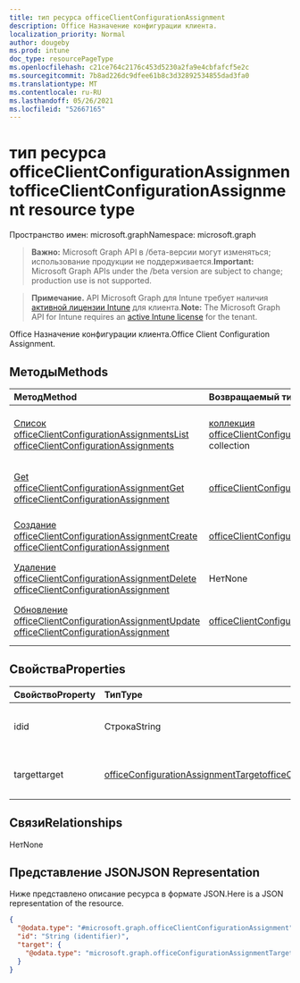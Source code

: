 ```yaml
---
title: тип ресурса officeClientConfigurationAssignment
description: Office Назначение конфигурации клиента.
localization_priority: Normal
author: dougeby
ms.prod: intune
doc_type: resourcePageType
ms.openlocfilehash: c21ce764c2176c453d5230a2fa9e4cbfafcf5e2c
ms.sourcegitcommit: 7b8ad226dc9dfee61b8c3d32892534855dad3fa0
ms.translationtype: MT
ms.contentlocale: ru-RU
ms.lasthandoff: 05/26/2021
ms.locfileid: "52667165"
---
```

# <a name="officeclientconfigurationassignment-resource-type"></a><span data-ttu-id="203d0-103">тип ресурса officeClientConfigurationAssignment</span><span class="sxs-lookup"><span data-stu-id="203d0-103">officeClientConfigurationAssignment resource type</span></span>

<span data-ttu-id="203d0-104">Пространство имен: microsoft.graph</span><span class="sxs-lookup"><span data-stu-id="203d0-104">Namespace: microsoft.graph</span></span>

> <span data-ttu-id="203d0-105">**Важно:** Microsoft Graph API в /бета-версии могут изменяться; использование продукции не поддерживается.</span><span class="sxs-lookup"><span data-stu-id="203d0-105">**Important:** Microsoft Graph APIs under the /beta version are subject to change; production use is not supported.</span></span>

> <span data-ttu-id="203d0-106">**Примечание.** API Microsoft Graph для Intune требует наличия [активной лицензии Intune](https://go.microsoft.com/fwlink/?linkid=839381) для клиента.</span><span class="sxs-lookup"><span data-stu-id="203d0-106">**Note:** The Microsoft Graph API for Intune requires an [active Intune license](https://go.microsoft.com/fwlink/?linkid=839381) for the tenant.</span></span>

<span data-ttu-id="203d0-107">Office Назначение конфигурации клиента.</span><span class="sxs-lookup"><span data-stu-id="203d0-107">Office Client Configuration Assignment.</span></span>

## <a name="methods"></a><span data-ttu-id="203d0-108">Методы</span><span class="sxs-lookup"><span data-stu-id="203d0-108">Methods</span></span>
|<span data-ttu-id="203d0-109">Метод</span><span class="sxs-lookup"><span data-stu-id="203d0-109">Method</span></span>|<span data-ttu-id="203d0-110">Возвращаемый тип</span><span class="sxs-lookup"><span data-stu-id="203d0-110">Return Type</span></span>|<span data-ttu-id="203d0-111">Описание</span><span class="sxs-lookup"><span data-stu-id="203d0-111">Description</span></span>|
|:---|:---|:---|
|[<span data-ttu-id="203d0-112">Список officeClientConfigurationAssignments</span><span class="sxs-lookup"><span data-stu-id="203d0-112">List officeClientConfigurationAssignments</span></span>](../api/intune-cirrus-officeclientconfigurationassignment-list.md)|<span data-ttu-id="203d0-113">[коллекция officeClientConfigurationAssignment](../resources/intune-cirrus-officeclientconfigurationassignment.md)</span><span class="sxs-lookup"><span data-stu-id="203d0-113">[officeClientConfigurationAssignment](../resources/intune-cirrus-officeclientconfigurationassignment.md) collection</span></span>|<span data-ttu-id="203d0-114">Список свойств и связей [объектов officeClientConfigurationAssignment.](../resources/intune-cirrus-officeclientconfigurationassignment.md)</span><span class="sxs-lookup"><span data-stu-id="203d0-114">List properties and relationships of the [officeClientConfigurationAssignment](../resources/intune-cirrus-officeclientconfigurationassignment.md) objects.</span></span>|
|[<span data-ttu-id="203d0-115">Get officeClientConfigurationAssignment</span><span class="sxs-lookup"><span data-stu-id="203d0-115">Get officeClientConfigurationAssignment</span></span>](../api/intune-cirrus-officeclientconfigurationassignment-get.md)|[<span data-ttu-id="203d0-116">officeClientConfigurationAssignment</span><span class="sxs-lookup"><span data-stu-id="203d0-116">officeClientConfigurationAssignment</span></span>](../resources/intune-cirrus-officeclientconfigurationassignment.md)|<span data-ttu-id="203d0-117">Чтение свойств и связей [объекта officeClientConfigurationAssignment.](../resources/intune-cirrus-officeclientconfigurationassignment.md)</span><span class="sxs-lookup"><span data-stu-id="203d0-117">Read properties and relationships of the [officeClientConfigurationAssignment](../resources/intune-cirrus-officeclientconfigurationassignment.md) object.</span></span>|
|[<span data-ttu-id="203d0-118">Создание officeClientConfigurationAssignment</span><span class="sxs-lookup"><span data-stu-id="203d0-118">Create officeClientConfigurationAssignment</span></span>](../api/intune-cirrus-officeclientconfigurationassignment-create.md)|[<span data-ttu-id="203d0-119">officeClientConfigurationAssignment</span><span class="sxs-lookup"><span data-stu-id="203d0-119">officeClientConfigurationAssignment</span></span>](../resources/intune-cirrus-officeclientconfigurationassignment.md)|<span data-ttu-id="203d0-120">Создание нового [объекта officeClientConfigurationAssignment.](../resources/intune-cirrus-officeclientconfigurationassignment.md)</span><span class="sxs-lookup"><span data-stu-id="203d0-120">Create a new [officeClientConfigurationAssignment](../resources/intune-cirrus-officeclientconfigurationassignment.md) object.</span></span>|
|[<span data-ttu-id="203d0-121">Удаление officeClientConfigurationAssignment</span><span class="sxs-lookup"><span data-stu-id="203d0-121">Delete officeClientConfigurationAssignment</span></span>](../api/intune-cirrus-officeclientconfigurationassignment-delete.md)|<span data-ttu-id="203d0-122">Нет</span><span class="sxs-lookup"><span data-stu-id="203d0-122">None</span></span>|<span data-ttu-id="203d0-123">Удаляет [officeClientConfigurationAssignment](../resources/intune-cirrus-officeclientconfigurationassignment.md).</span><span class="sxs-lookup"><span data-stu-id="203d0-123">Deletes a [officeClientConfigurationAssignment](../resources/intune-cirrus-officeclientconfigurationassignment.md).</span></span>|
|[<span data-ttu-id="203d0-124">Обновление officeClientConfigurationAssignment</span><span class="sxs-lookup"><span data-stu-id="203d0-124">Update officeClientConfigurationAssignment</span></span>](../api/intune-cirrus-officeclientconfigurationassignment-update.md)|[<span data-ttu-id="203d0-125">officeClientConfigurationAssignment</span><span class="sxs-lookup"><span data-stu-id="203d0-125">officeClientConfigurationAssignment</span></span>](../resources/intune-cirrus-officeclientconfigurationassignment.md)|<span data-ttu-id="203d0-126">Обновление свойств объекта [officeClientConfigurationAssignment.](../resources/intune-cirrus-officeclientconfigurationassignment.md)</span><span class="sxs-lookup"><span data-stu-id="203d0-126">Update the properties of a [officeClientConfigurationAssignment](../resources/intune-cirrus-officeclientconfigurationassignment.md) object.</span></span>|

## <a name="properties"></a><span data-ttu-id="203d0-127">Свойства</span><span class="sxs-lookup"><span data-stu-id="203d0-127">Properties</span></span>
|<span data-ttu-id="203d0-128">Свойство</span><span class="sxs-lookup"><span data-stu-id="203d0-128">Property</span></span>|<span data-ttu-id="203d0-129">Тип</span><span class="sxs-lookup"><span data-stu-id="203d0-129">Type</span></span>|<span data-ttu-id="203d0-130">Описание</span><span class="sxs-lookup"><span data-stu-id="203d0-130">Description</span></span>|
|:---|:---|:---|
|<span data-ttu-id="203d0-131">id</span><span class="sxs-lookup"><span data-stu-id="203d0-131">id</span></span>|<span data-ttu-id="203d0-132">Строка</span><span class="sxs-lookup"><span data-stu-id="203d0-132">String</span></span>|<span data-ttu-id="203d0-133">Id of the OfficeConfigurationAssignment.</span><span class="sxs-lookup"><span data-stu-id="203d0-133">Id of the OfficeConfigurationAssignment.</span></span>|
|<span data-ttu-id="203d0-134">target</span><span class="sxs-lookup"><span data-stu-id="203d0-134">target</span></span>|[<span data-ttu-id="203d0-135">officeConfigurationAssignmentTarget</span><span class="sxs-lookup"><span data-stu-id="203d0-135">officeConfigurationAssignmentTarget</span></span>](../resources/intune-cirrus-officeconfigurationassignmenttarget.md)|<span data-ttu-id="203d0-136">Целевое назначение, определенное администратором.</span><span class="sxs-lookup"><span data-stu-id="203d0-136">The target assignment defined by the admin.</span></span>|

## <a name="relationships"></a><span data-ttu-id="203d0-137">Связи</span><span class="sxs-lookup"><span data-stu-id="203d0-137">Relationships</span></span>
<span data-ttu-id="203d0-138">Нет</span><span class="sxs-lookup"><span data-stu-id="203d0-138">None</span></span>
## <a name="json-representation"></a><span data-ttu-id="203d0-139">Представление JSON</span><span class="sxs-lookup"><span data-stu-id="203d0-139">JSON Representation</span></span>
<span data-ttu-id="203d0-140">Ниже представлено описание ресурса в формате JSON.</span><span class="sxs-lookup"><span data-stu-id="203d0-140">Here is a JSON representation of the resource.</span></span>
<!-- {
  "blockType": "resource",
  "keyProperty": "id",
  "@odata.type": "microsoft.graph.officeClientConfigurationAssignment"
}
-->
``` json
{
  "@odata.type": "#microsoft.graph.officeClientConfigurationAssignment",
  "id": "String (identifier)",
  "target": {
    "@odata.type": "microsoft.graph.officeConfigurationAssignmentTarget"
  }
}
```




